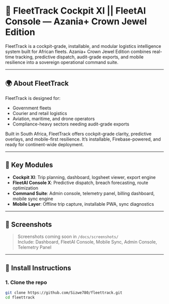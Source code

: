 # 🚀 FleetTrack Cockpit XI || FleetAI Console — Azania+ Crown Jewel Edition

FleetTrack is a cockpit-grade, installable, and modular logistics intelligence system built for African fleets. Azania+ Crown Jewel Edition combines real-time tracking, predictive dispatch, audit-grade exports, and mobile resilience into a sovereign operational command suite.

---

## 🌍 About FleetTrack

FleetTrack is designed for:

- Government fleets
- Courier and retail logistics
- Aviation, maritime, and drone operators
- Compliance-heavy sectors needing audit-grade exports

Built in South Africa, FleetTrack offers cockpit-grade clarity, predictive overlays, and mobile-first resilience. It’s installable, Firebase-powered, and ready for continent-wide deployment.

---

## 🧠 Key Modules

- **Cockpit XI**: Trip planning, dashboard, logsheet viewer, export engine
- **FleetAI Console X**: Predictive dispatch, breach forecasting, route optimization
- **Command Suite**: Admin console, telemetry panel, billing dashboard, mobile sync engine
- **Mobile Layer**: Offline trip capture, installable PWA, sync diagnostics

---

## 📸 Screenshots

> Screenshots coming soon in `/docs/screenshots/`  
> Include: Dashboard, FleetAI Console, Mobile Sync, Admin Console, Telemetry Panel

---

## 📱 Install Instructions

### 1. Clone the repo

```bash
git clone https://github.com/Sizwe780/fleettrack.git
cd fleettrack
